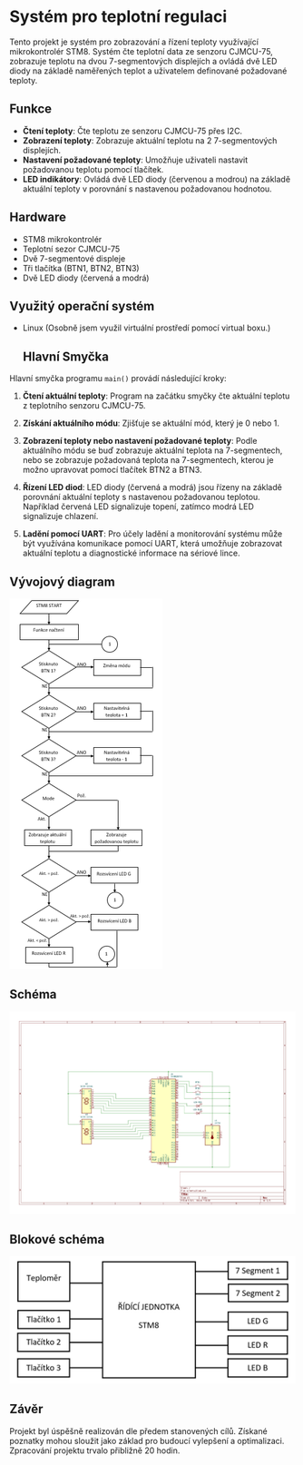 # Systém pro teplotní regulaci

Tento projekt je systém pro zobrazování a řízení teploty využívající mikrokontrolér STM8. Systém čte teplotní data ze senzoru CJMCU-75, zobrazuje teplotu na dvou 7-segmentových displejích a ovládá dvě LED diody na základě naměřených teplot a uživatelem definované požadované teploty.

## Funkce

- **Čtení teploty**: Čte teplotu ze senzoru CJMCU-75 přes I2C.
- **Zobrazení teploty**: Zobrazuje aktuální teplotu na 2 7-segmentových displejích.
- **Nastavení požadované teploty**: Umožňuje uživateli nastavit požadovanou teplotu pomocí tlačítek.
- **LED indikátory**: Ovládá dvě LED diody (červenou a modrou) na základě aktuální teploty v porovnání s nastavenou požadovanou hodnotou.

## Hardware

- STM8 mikrokontrolér
- Teplotní sezor CJMCU-75
- Dvě 7-segmentové displeje
- Tři tlačítka (BTN1, BTN2, BTN3)
- Dvě LED diody (červená a modrá)

## Využitý operační systém

- Linux (Osobně jsem využil virtuální prostředí pomocí virtual boxu.)

  ## Hlavní Smyčka

Hlavní smyčka programu `main()` provádí následující kroky:

1. **Čtení aktuální teploty**: Program na začátku smyčky čte aktuální teplotu z teplotního senzoru CJMCU-75.

2. **Získání aktuálního módu**: Zjišťuje se aktuální mód, který je 0 nebo 1.

3. **Zobrazení teploty nebo nastavení požadované teploty**: Podle aktuálního módu se buď zobrazuje aktuální teplota na 7-segmentech, nebo se zobrazuje požadovaná teplota na 7-segmentech, kterou je možno upravovat pomocí tlačítek BTN2 a BTN3.

4. **Řízení LED diod**: LED diody (červená a modrá) jsou řízeny na základě porovnání aktuální teploty s nastavenou požadovanou teplotou. Například červená LED signalizuje topení, zatímco modrá LED signalizuje chlazení.

5. **Ladění pomocí UART**: Pro účely ladění a monitorování systému může být využívána komunikace pomocí UART, která umožňuje zobrazovat aktuální teplotu a diagnostické informace na sériové lince.

## Vývojový diagram
![**Obrázek č.1:** Vývojový diagram](Vývojový_diagram.PNG)

## Schéma
![**Obrázek č.2:** Schéma zapojení](schema.jpg)

## Blokové schéma
![**Obrázek č.3:** Blokové schéma](Blokové_schéma.PNG)

## Závěr
Projekt byl úspěšně realizován dle předem stanovených cílů. Získané poznatky mohou sloužit jako základ pro budoucí vylepšení a optimalizaci. Zpracování projektu trvalo přibližně 20 hodin.
